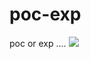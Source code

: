 # poc-exp
poc or exp ....
![](https://github.com/justbaibai/linux-shell/blob/master/img/1542158223641.jpg)
